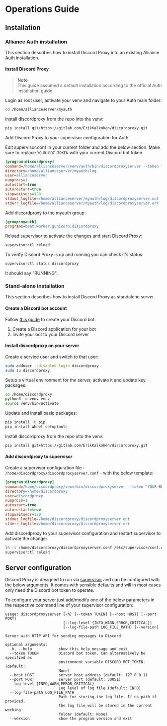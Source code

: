 # Operations Guide

## Installation

### Alliance Auth installation

This section describes how to install Discord Proxy into an existing Alliance Auth installation.

#### Install Discord Proxy

> **Note**<br>This guide assumed a default installation according to the official Auth installation guide.

Login as root user, activate your venv and navigate to your Auth main folder:

```bash
cd /home/allianceserver/myauth
```

Install discordproxy from the repo into the venv:

```bash
pip install git+https://gitlab.com/ErikKalkoken/discordproxy.git
```

Add Discord Proxy to your supervisor configuration for Auth.

Edit supervisor.conf in your current folder and add the below section. Make sure to replace `YOUR-BOT-TOKEN` with your current Discord bot token:

```ini
[program:discordproxy]
command=/home/allianceserver/venv/auth/bin/discordproxyserver --token "YOUR-BOT-TOKEN"
directory=/home/allianceserver/myauth/log
user=allianceserver
numprocs=1
autostart=true
autorestart=true
stopwaitsecs=120
stdout_logfile=/home/allianceserver/myauth/log/discordproxyserver.out
stderr_logfile=/home/allianceserver/myauth/log/discordproxyserver.err
```

Add discordproxy to the myauth group:

```ini
[group:myauth]
programs=beat,worker,gunicorn,discordproxy
```

Reload supervisor to activate the changes and start Discord Proxy:

```bash
supervisorctl reload
```

To verify Discord Proxy is up and running you can check it's status:

```bash
supervisorctl status discordproxy
```

It should say "RUNNING".

### Stand-alone installation

This section describes how to install Discord Proxy as standalone server.

#### Create a Discord bot account

Follow [this guide](https://discordpy.readthedocs.io/en/latest/discord.html) to create your Discord bot:

1. Create a Discord application for your bot
2. Invite your bot to your Discord server

#### Install discordproxy on your server

Create a service user and switch to that user:

```bash
sudo adduser --disabled-login discordproxy
sudo su discordproxy
```

Setup a virtual environment for the server, activate it and update key packages:

```bash
cd /home/discordproxy
python3 -m venv venv
source venv/bin/activate
```

Update and install basic packages:

```bash
pip install -U pip
pip install wheel setuptools
```

Install discordproxy from the repo into the venv:

```bash
pip install git+https://gitlab.com/ErikKalkoken/discordproxy.git
```

#### Add discordproxy to supervisor

Create a supervisor configuration file - `/home/discordproxy/discordproxyserver.conf` - with the below template:

```ini
[program:discordproxy]
command=/home/discordproxy/venv/bin/discordproxyserver --token "YOUR-BOT-TOKEN"
directory=/home/discordproxy
user=discordproxy
numprocs=1
autostart=true
autorestart=true
stopwaitsecs=120
stdout_logfile=/home/discordproxy/discordproxyserver.out
stderr_logfile=/home/discordproxy/discordproxyserver.err
```

Add discordproxy to your supervisor configuration and restart supervisor to activate the change:

```bash
ln -s /home/discordproxy/discordproxyserver.conf /etc/supervisor/conf.d
supervisorctl reload
```

## Server configuration

Discord Proxy is designed to run via [supervisor](https://pypi.org/project/supervisor/) and can be configured with the below arguments. It comes with sensible defaults and will in most cases only need the Discord bot token to operate.

To configure your server just add/modify one of the below parameters in the respective command line of your supervisor configuration:

```text
usage: discordproxyserver [-h] [--token TOKEN] [--host HOST] [--port PORT]
                          [--log-level {INFO,WARN,ERROR,CRITICAL}]
                          [--log-file-path LOG_FILE_PATH] [--version]

Server with HTTP API for sending messages to Discord

optional arguments:
  -h, --help            show this help message and exit
  --token TOKEN         Discord bot token. Can alternatively be specified as
                        environment variable DISCORD_BOT_TOKEN. (default:
                        None)
  --host HOST           server host address (default: 127.0.0.1)
  --port PORT           server port (default: 50051)
  --log-level {INFO,WARN,ERROR,CRITICAL}
                        Log level of log file (default: INFO)
  --log-file-path LOG_FILE_PATH
                        Path for storing the log file. If no path if provided,
                        the log file will be stored in the current working
                        folder (default: None)
  --version             show the program version and exit
```
